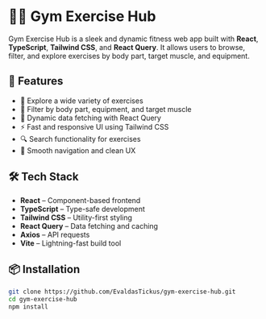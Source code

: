 # 🏋️‍♂️ Gym Exercise Hub

Gym Exercise Hub is a sleek and dynamic fitness web app built with **React**, **TypeScript**, **Tailwind CSS**, and **React Query**. It allows users to browse, filter, and explore exercises by body part, target muscle, and equipment.

## 🚀 Features

- 💪 Explore a wide variety of exercises
- 🎯 Filter by body part, equipment, and target muscle
- 🔄 Dynamic data fetching with React Query
- ⚡ Fast and responsive UI using Tailwind CSS
- 🔍 Search functionality for exercises
- 🧭 Smooth navigation and clean UX

## 🛠️ Tech Stack

- **React** – Component-based frontend
- **TypeScript** – Type-safe development
- **Tailwind CSS** – Utility-first styling
- **React Query** – Data fetching and caching
- **Axios** – API requests
- **Vite** – Lightning-fast build tool

## 📦 Installation

```bash
git clone https://github.com/EvaldasTickus/gym-exercise-hub.git
cd gym-exercise-hub
npm install
